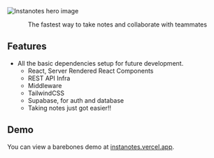 <img alt="Instanotes hero image" src="https://cdn-sharing.adobecc.com/composite/component/id/urn:aaid:sc:AP:5d5bc242-c332-45ee-a0db-d4e43807aeed?component_id=cf33ec1e-19a8-41d2-b315-583335fae8c7&revision=95d9c08b-8065-4d63-811c-9f12a8e0c8b9&api_key=projectx_webapp&access_token=1707207637_urn%3Aaaid%3Asc%3AAP%3A5d5bc242-c332-45ee-a0db-d4e43807aeed%3Bpublic_ecb546ffd4185134451abebd11a4fe1082a32eaa">
<p align="center">
 The fastest way to take notes and collaborate with teammates
</p>

## Features

- All the basic dependencies setup for future development.
  - React, Server Rendered React Components
  - REST API Infra
  - Middleware
  - TailwindCSS
  - Supabase, for auth and database
  - Taking notes just got easier!!

## Demo

You can view a barebones demo at [instanotes.vercel.app](https://instanotes.vercel.app/).
